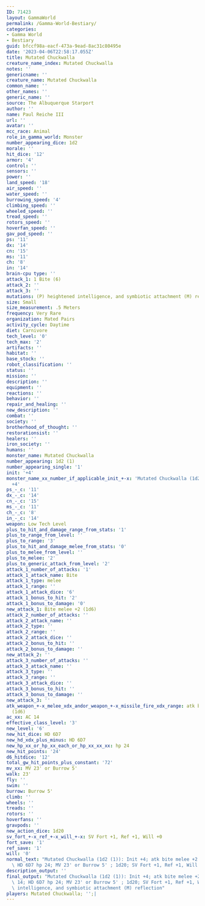 ```yaml
---
ID: 71423
layout: GammaWorld
permalink: /Gamma-World-Bestiary/
categories:
- Gamma World
- Bestiary
guid: bfccf98a-eacf-473a-9ead-8ac31c80495e
date: '2023-04-06T22:58:17.055Z'
title: Mutated Chuckwalla
creature_name_index: Mutated Chuckwalla
notes: ''
genericname: ''
creature_name: Mutated Chuckwalla
common_name: ''
other_names: ''
generic_name: ''
source: The Albuquerque Starport
author: ''
name: Paul Reiche III
url: ''
avatar: ''
mcc_race: Animal
role_in_gamma_world: Monster
number_appearing_dice: 1d2
morale: ''
hit_dice: '12'
armor: '4'
control: ''
sensors: ''
power: ''
land_speed: '18'
air_speed: ''
water_speed: ''
burrowing_speed: '4'
climbing_speed: ''
wheeled_speed: ''
tread_speed: ''
rotors_speed: ''
hoverfan_speed: ''
gav_pod_speed: ''
ps: '11'
dx: '14'
cn: '15'
ms: '11'
ch: '8'
in: '14'
brain-cpu type: ''
attack_1: 1 Bite (6)
attack_2: ''
attack_3: ''
mutations: (P) heightened intelligence, and symbiotic attachment (M) reflection
size: Small
size_measurement: .5 Meters
frequency: Very Rare
organization: Mated Pairs
activity_cycle: Daytime
diet: Carnivore
tech_level: '0'
tech_max: '2'
artifacts: ''
habitat: ''
base_stock: ''
robot_classification: ''
status: ''
mission: ''
description: ''
equipment: ''
reactions: ''
behavior: ''
repair_and_healing: ''
new_description: ''
combat: ''
society: ''
brotherhood_of_thought: ''
restorationsist: ''
healers: ''
iron_society: ''
humans: ''
monster_name: Mutated Chuckwalla
number_appearing: 1d2 (1)
number_appearing_single: '1'
init: '+4'
monster_name_xx_number_if_applicable_init_+-x: 'Mutated Chuckwalla (1d2 (1)): Init
  +4'
ps_-_c: '11'
dx_-_c: '14'
cn_-_c: '15'
ms_-_c: '11'
ch_-_c: '8'
in_-_c: '14'
weapon: Low Tech Level
plus_to_hit_and_damage_range_from_stats: '1'
plus_to_range_from_level: ''
plus_to_range: '3'
plus_to_hit_and_damage_melee_from_stats: '0'
plus_to_melee_from_level: ''
plus_to_melee: '2'
plus_to_generic_attack_from_level: '2'
attack_1_number_of_attacks: '1'
attack_1_attack_name: Bite
attack_1_type: melee
attack_1_range: ''
attack_1_attack_dice: '6'
attack_1_bonus_to_hit: '2'
attack_1_bonus_to_damage: '0'
new_attack_1: Bite melee +2 (1d6)
attack_2_number_of_attacks: ''
attack_2_attack_name: ''
attack_2_type: ''
attack_2_range: ''
attack_2_attack_dice: ''
attack_2_bonus_to_hit: ''
attack_2_bonus_to_damage: ''
new_attack_2: ''
attack_3_number_of_attacks: ''
attack_3_attack_name: ''
attack_3_type: ''
attack_3_range: ''
attack_3_attack_dice: ''
attack_3_bonus_to_hit: ''
attack_3_bonus_to_damage: ''
new_attack_3: ''
atk_weapon_+-x_melee_xdx_andor_weapon_+-x_missile_fire_xdx_range: atk bite melee +2
  (1d6)
ac_xx: AC 14
effective_class_level: '3'
new_level: '6'
new_hit_dice: HD 6D7
new_hd_xdx_plus_minus: HD 6D7
new_hp_xx_or_hp_xx_each_or_hp_xx_xx_xx: hp 24
new_hit_points: '24'
d6_hitdice: '12'
total_gw_hit_points_plus_constant: '72'
mv_xx: MV 23' or Burrow 5'
walk: 23'
fly: ''
swim: ''
burrow: Burrow 5'
climb: ''
wheels: ''
treads: ''
rotors: ''
hoverfans: ''
gravpods: ''
new_action_dice: 1d20
sv_fort_+-x_ref_+-x_will_+-x: SV Fort +1, Ref +1, Will +0
fort_save: '1'
ref_save: '1'
will: '0'
normal_text: "Mutated Chuckwalla (1d2 (1)): Init +4; atk bite melee +2 (1d6); AC 14;\
  \ HD 6D7 hp 24; MV 23' or Burrow 5' ; 1d20; SV Fort +1, Ref +1, Will +0"
description_output: ''
final_output: "Mutated Chuckwalla (1d2 (1)): Init +4; atk bite melee +2 (1d6); AC\
  \ 14; HD 6D7 hp 24; MV 23' or Burrow 5' ; 1d20; SV Fort +1, Ref +1, Will +0(P) heightened\
  \ intelligence, and symbiotic attachment (M) reflection"
players: Mutated Chuckwalla; '';|
---
```

</br>